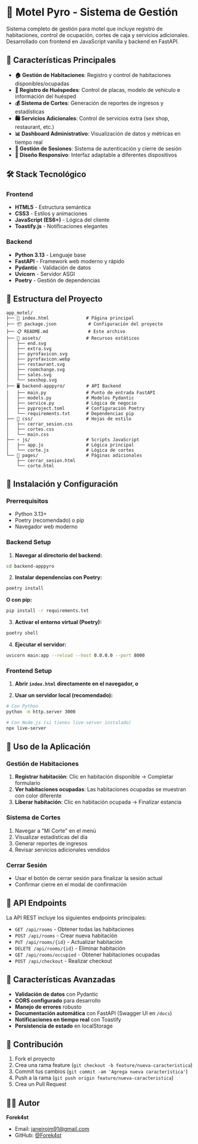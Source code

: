 # 🏨 Motel Pyro - Sistema de Gestión

Sistema completo de gestión para motel que incluye registro de habitaciones, control de ocupación, cortes de caja y servicios adicionales. Desarrollado con frontend en JavaScript vanilla y backend en FastAPI.

## 🚀 Características Principales

- **🏠 Gestión de Habitaciones**: Registro y control de habitaciones disponibles/ocupadas
- **👥 Registro de Huéspedes**: Control de placas, modelo de vehículo e información del huésped
- **💰 Sistema de Cortes**: Generación de reportes de ingresos y estadísticas
- **🛍️ Servicios Adicionales**: Control de servicios extra (sex shop, restaurant, etc.)
- **📊 Dashboard Administrativo**: Visualización de datos y métricas en tiempo real
- **🔐 Gestión de Sesiones**: Sistema de autenticación y cierre de sesión
- **📱 Diseño Responsivo**: Interfaz adaptable a diferentes dispositivos

## 🛠️ Stack Tecnológico

### Frontend

- **HTML5** - Estructura semántica
- **CSS3** - Estilos y animaciones
- **JavaScript (ES6+)** - Lógica del cliente
- **Toastify.js** - Notificaciones elegantes

### Backend

- **Python 3.13** - Lenguaje base
- **FastAPI** - Framework web moderno y rápido
- **Pydantic** - Validación de datos
- **Uvicorn** - Servidor ASGI
- **Poetry** - Gestión de dependencias

## 📁 Estructura del Proyecto

```
app_motel/
├── 📄 index.html              # Página principal
├── 📦 package.json            # Configuración del proyecto
├── 📋 README.md               # Este archivo
├── 🎨 assets/                 # Recursos estáticos
│   ├── end.svg
│   ├── extra.svg
│   ├── pyrofavicon.svg
│   ├── pyrofavicon.webp
│   ├── restaurant.svg
│   ├── roomchange.svg
│   ├── sales.svg
│   └── sexshop.svg
├── 🖥️ backend-apppyro/        # API Backend
│   ├── main.py               # Punto de entrada FastAPI
│   ├── models.py             # Modelos Pydantic
│   ├── service.py            # Lógica de negocio
│   ├── pyproject.toml        # Configuración Poetry
│   └── requirements.txt      # Dependencias pip
├── 🎨 css/                    # Hojas de estilo
│   ├── cerrar_sesion.css
│   ├── cortes.css
│   └── main.css
├── ⚡ js/                     # Scripts JavaScript
│   ├── app.js                # Lógica principal
│   └── corte.js              # Lógica de cortes
└── 📱 pages/                  # Páginas adicionales
    ├── cerrar_sesion.html
    └── corte.html
```

## 🚀 Instalación y Configuración

### Prerrequisitos

- Python 3.13+
- Poetry (recomendado) o pip
- Navegador web moderno

### Backend Setup

1. **Navegar al directorio del backend:**

```bash
cd backend-apppyro
```

2. **Instalar dependencias con Poetry:**

```bash
poetry install
```

**O con pip:**

```bash
pip install -r requirements.txt
```

3. **Activar el entorno virtual (Poetry):**

```bash
poetry shell
```

4. **Ejecutar el servidor:**

```bash
uvicorn main:app --reload --host 0.0.0.0 --port 8000
```

### Frontend Setup

1. **Abrir `index.html` directamente en el navegador, o**

2. **Usar un servidor local (recomendado):**

```bash
# Con Python
python -m http.server 3000

# Con Node.js (si tienes live-server instalado)
npx live-server
```

## 🎯 Uso de la Aplicación

### Gestión de Habitaciones

1. **Registrar habitación**: Clic en habitación disponible → Completar formulario
2. **Ver habitaciones ocupadas**: Las habitaciones ocupadas se muestran con color diferente
3. **Liberar habitación**: Clic en habitación ocupada → Finalizar estancia

### Sistema de Cortes

1. Navegar a "Mi Corte" en el menú
2. Visualizar estadísticas del día
3. Generar reportes de ingresos
4. Revisar servicios adicionales vendidos

### Cerrar Sesión

- Usar el botón de cerrar sesión para finalizar la sesión actual
- Confirmar cierre en el modal de confirmación

## 🔧 API Endpoints

La API REST incluye los siguientes endpoints principales:

- `GET /api/rooms` - Obtener todas las habitaciones
- `POST /api/rooms` - Crear nueva habitación
- `PUT /api/rooms/{id}` - Actualizar habitación
- `DELETE /api/rooms/{id}` - Eliminar habitación
- `GET /api/rooms/occupied` - Obtener habitaciones ocupadas
- `POST /api/checkout` - Realizar checkout

## 🌟 Características Avanzadas

- **Validación de datos** con Pydantic
- **CORS configurado** para desarrollo
- **Manejo de errores** robusto
- **Documentación automática** con FastAPI (Swagger UI en `/docs`)
- **Notificaciones en tiempo real** con Toastify
- **Persistencia de estado** en localStorage

## 🤝 Contribución

1. Fork el proyecto
2. Crea una rama feature (`git checkout -b feature/nueva-caracteristica`)
3. Commit tus cambios (`git commit -am 'Agrega nueva característica'`)
4. Push a la rama (`git push origin feature/nueva-caracteristica`)
5. Crea un Pull Request

## 👨‍💻 Autor

**Forek4st**

- Email: janeirojm91@gmail.com
- GitHub: [@Forek4st](https://github.com/Forek4st)
